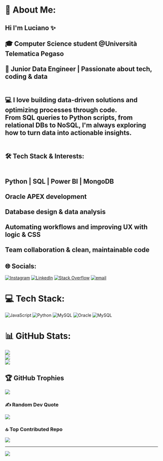 # 💫 About Me:
## Hi I'm Luciano ✨<br><br>🎓 Computer Science student @Università Telematica Pegaso </br><br>🚀 Junior Data Engineer | Passionate about tech, coding & data </br><br><br>💻 I love building data-driven solutions and optimizing processes through code. <br>From SQL queries to Python scripts, from relational DBs to NoSQL, I'm always exploring how to turn data into actionable insights. </br><br><br>🛠️ Tech Stack & Interests: </br><br><br>Python | SQL | Power BI | MongoDB<br><br>Oracle APEX development<br><br>Database design & data analysis<br><br>Automating workflows and improving UX with logic & CSS<br><br>Team collaboration & clean, maintainable code<br>


## 🌐 Socials:
[![Instagram](https://img.shields.io/badge/Instagram-%23E4405F.svg?logo=Instagram&logoColor=white)](https://instagram.com/luc_is_dead) [![LinkedIn](https://img.shields.io/badge/LinkedIn-%230077B5.svg?logo=linkedin&logoColor=white)](www.linkedin.com/in/luciano-loglisci-a42595241) [![Stack Overflow](https://img.shields.io/badge/-Stackoverflow-FE7A16?logo=stack-overflow&logoColor=white)](https://stackoverflow.com/users/30225486) [![email](https://img.shields.io/badge/Email-D14836?logo=gmail&logoColor=white)](mailto:lucianologlisci86@gmail.com) 

# 💻 Tech Stack:
![JavaScript](https://img.shields.io/badge/javascript-%23323330.svg?style=for-the-badge&logo=javascript&logoColor=%23F7DF1E) ![Python](https://img.shields.io/badge/python-3670A0?style=for-the-badge&logo=python&logoColor=ffdd54) ![MySQL](https://img.shields.io/badge/mysql-4479A1.svg?style=for-the-badge&logo=mysql&logoColor=white) ![Oracle](https://img.shields.io/badge/Oracle-F80000?style=for-the-badge&logo=oracle&logoColor=white) ![MySQL](https://img.shields.io/badge/mysql-4479A1.svg?style=for-the-badge&logo=mysql&logoColor=white)
# 📊 GitHub Stats:
![](https://github-readme-stats.vercel.app/api?username=LucianoLoglisci&theme=dark&hide_border=false&include_all_commits=false&count_private=false)<br/>
![](https://nirzak-streak-stats.vercel.app/?user=LucianoLoglisci&theme=dark&hide_border=false)<br/>
![](https://github-readme-stats.vercel.app/api/top-langs/?username=LucianoLoglisci&theme=dark&hide_border=false&include_all_commits=false&count_private=false&layout=compact)

## 🏆 GitHub Trophies
![](https://github-profile-trophy.vercel.app/?username=LucianoLoglisci&theme=radical&no-frame=false&no-bg=false&margin-w=4)

### ✍️ Random Dev Quote
![](https://quotes-github-readme.vercel.app/api?type=horizontal&theme=radical)

### 🔝 Top Contributed Repo
![](https://github-contributor-stats.vercel.app/api?username=LucianoLoglisci&limit=5&theme=dark&combine_all_yearly_contributions=true)

---
[![](https://visitcount.itsvg.in/api?id=LucianoLoglisci&icon=0&color=0)](https://visitcount.itsvg.in)

<!-- Proudly created with GPRM ( https://gprm.itsvg.in ) -->
